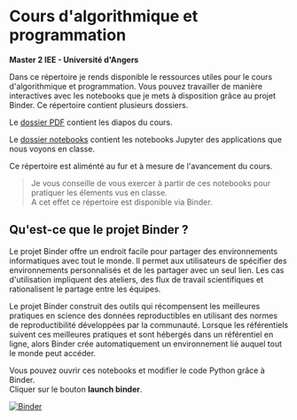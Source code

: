 # Cours d'algorithmique et programmation 

**Master 2 IEE - Université d'Angers**

Dans ce répertoire je rends disponible le ressources utiles pour le cours d'algorithmique et programmation.  Vous pouvez travailler de manière interactives avec les notebooks que je mets à disposition grâce au projet Binder. 
Ce répertoire contient plusieurs dossiers. 

Le [dossier PDF](/PDF) contient les diapos du cours.    

Le   [dossier notebooks](/notebooks) contient les notebooks Jupyter des applications que nous voyons en classe.   

Ce répertoire est aliménté au fur et à mesure de l'avancement du cours.  

> Je vous conseille de vous exercer à partir de ces notebooks pour pratiquer les élements vus en classe.  
A cet effet ce répertoire est disponible via Binder.  

## Qu'est-ce que le projet Binder ?
Le projet Binder offre un endroit facile pour partager des environnements informatiques avec tout le monde. Il permet aux utilisateurs de spécifier des environnements personnalisés et de les partager avec un seul lien. Les cas d'utilisation impliquent des ateliers, des flux de travail scientifiques et rationalisent le partage entre les équipes.

Le projet Binder construit des outils qui récompensent les meilleures pratiques en science des données reproductibles en utilisant des normes de reproductibilité développées par la communauté. Lorsque les référentiels suivent ces meilleures pratiques et sont hébergés dans un référentiel en ligne, alors Binder crée automatiquement un environnement lié auquel tout le monde peut accéder. 

Vous pouvez ouvrir ces notebooks et modifier le code Python grâce à Binder.   
Cliquer sur le bouton **launch binder**.  

[![Binder](https://mybinder.org/badge_logo.svg)](https://mybinder.org/v2/gh/agailloty/algo/HEAD)